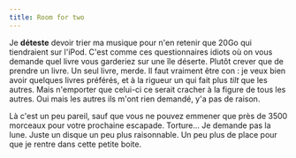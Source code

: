 ```yaml
---
title: Room for two
---
```


Je **déteste** devoir trier ma musique pour n'en retenir que 20Go qui
tiendraient sur l'iPod. C'est comme ces questionnaires idiots où on vous
demande quel livre vous garderiez sur une île déserte. Plutôt crever que de
prendre un livre. Un seul livre, merde. Il faut vraiment être con : je veux
bien avoir quelques livres préférés, et à la rigueur un qui fait plus _*tilt*_
que les autres. Mais n'emporter que celui-ci ce serait cracher à la figure de
tous les autres. Oui mais les autres ils m'ont rien demandé, y'a pas de
raison.

Là c'est un peu pareil, sauf que vous ne pouvez emmener que près de 3500
morceaux pour votre prochaine escapade. Torture... Je demande pas la lune.
Juste un disque un peu plus raisonnable. Un peu plus de place pour que je
rentre dans cette petite boite.

